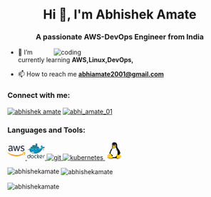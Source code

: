 <h1 align="center">Hi 👋, I'm Abhishek Amate</h1>
<h3 align="center">A passionate AWS-DevOps Engineer from India</h3>

<img align="right" alt="coding" width="400" src="https://miro.medium.com/v2/resize:fit:1400/1*2-b5UkCIf7iF0eCTc-DFeQ.gif">

- 🌱 I’m currently learning **AWS,Linux,DevOps,**

- 📫 How to reach me **abhiamate2001@gmail.com**

<h3 align="left">Connect with me:</h3>
<p align="left">
<a href="https://linkedin.com/in/abhishek amate" target="blank"><img align="center" src="https://raw.githubusercontent.com/rahuldkjain/github-profile-readme-generator/master/src/images/icons/Social/linked-in-alt.svg" alt="abhishek amate" height="30" width="40" /></a>
<a href="https://instagram.com/abhi_amate_01" target="blank"><img align="center" src="https://raw.githubusercontent.com/rahuldkjain/github-profile-readme-generator/master/src/images/icons/Social/instagram.svg" alt="abhi_amate_01" height="30" width="40" /></a>
</p>

<h3 align="left">Languages and Tools:</h3>
<p align="left"> <a href="https://aws.amazon.com" target="_blank" rel="noreferrer"> <img src="https://raw.githubusercontent.com/devicons/devicon/master/icons/amazonwebservices/amazonwebservices-original-wordmark.svg" alt="aws" width="40" height="40"/> </a> <a href="https://www.docker.com/" target="_blank" rel="noreferrer"> <img src="https://raw.githubusercontent.com/devicons/devicon/master/icons/docker/docker-original-wordmark.svg" alt="docker" width="40" height="40"/> </a> <a href="https://git-scm.com/" target="_blank" rel="noreferrer"> <img src="https://www.vectorlogo.zone/logos/git-scm/git-scm-icon.svg" alt="git" width="40" height="40"/> </a> <a href="https://kubernetes.io" target="_blank" rel="noreferrer"> <img src="https://www.vectorlogo.zone/logos/kubernetes/kubernetes-icon.svg" alt="kubernetes" width="40" height="40"/> </a> <a href="https://www.linux.org/" target="_blank" rel="noreferrer"> <img src="https://raw.githubusercontent.com/devicons/devicon/master/icons/linux/linux-original.svg" alt="linux" width="40" height="40"/> </a> </p>

<p><img align="left" src="https://github-readme-stats.vercel.app/api/top-langs?username=abhishekamate&show_icons=true&locale=en&layout=compact" alt="abhishekamate" /></p>

<p>&nbsp;<img align="center" src="https://github-readme-stats.vercel.app/api?username=abhishekamate&show_icons=true&locale=en" alt="abhishekamate" /></p>

<p><img align="center" src="https://github-readme-streak-stats.herokuapp.com/?user=abhishekamate&" alt="abhishekamate" /></p>
